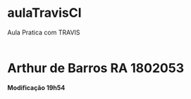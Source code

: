 # aulaTravisCI
Aula Pratica com TRAVIS
</br>
</br>
<h1>Arthur de Barros RA 1802053</h1>

<p><b>Modificação 19h54</b></p>
